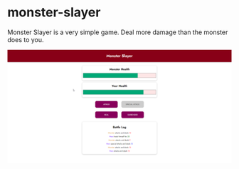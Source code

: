 # monster-slayer

Monster Slayer is a very simple game. Deal more damage than the monster does to you.

![alt text](https://github.com/Jay-ArBrouillard/monster-slayer/blob/main/monster-slayer-1.png)
